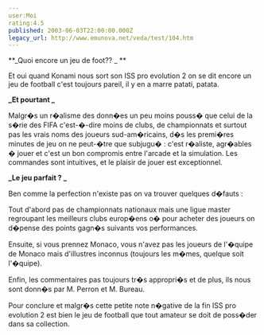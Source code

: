 ```yaml
---
user:Moi
rating:4.5
published: 2003-06-03T22:00:00.000Z
legacy_url: http://www.emunova.net/veda/test/104.htm
---
```

**_Quoi encore un jeu de foot?? _ **  

Et oui quand Konami nous sort son ISS pro evolution 2 on se dit encore un jeu de football c'est toujours pareil, il y en a marre patati, patata.  

  

**_Et pourtant _**  

Malgr�s un r�alisme des donn�es un peu moins pouss� que celui de la s�rie des FIFA c'est-�-dire moins de clubs, de championnats et surtout pas les vrais noms des joueurs sud-am�ricains, d�s les premi�res minutes de jeu on ne peut-�tre que subjugu� : c'est r�aliste, agr�ables � jouer et c'est un bon compromis entre l'arcade et la simulation. Les commandes sont intuitives, et le plaisir de jouer est exceptionnel.  

  

**_Le jeu parfait ? _**  

Ben comme la perfection n'existe pas on va trouver quelques d�fauts :  

Tout d'abord pas de championnats nationaux mais une ligue master regroupant les meilleurs clubs europ�ens o� pour acheter des joueurs on d�pense des points gagn�s suivants vos performances.  

Ensuite, si vous prennez Monaco, vous n'avez pas les joueurs de l'�quipe de Monaco mais d'illustres inconnus (toujours les m�mes, quelque soit l'�quipe).  

Enfin, les commentaires pas toujours tr�s appropri�s et de plus, ils nous sont donn�s par M. Perron et M. Bureau.  

  

Pour conclure et malgr�s cette petite note n�gative de la fin ISS pro evolution 2 est bien le jeu de football que tout amateur se doit de poss�der dans sa collection.
